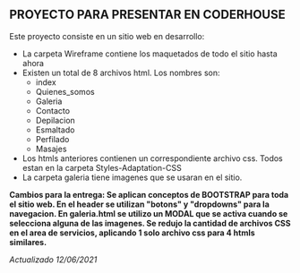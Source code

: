 ## **PROYECTO PARA PRESENTAR EN CODERHOUSE**

Este proyecto consiste en un sitio web en desarrollo:
  * La carpeta Wireframe contiene los maquetados de todo el sitio hasta ahora
  * Existen un total de 8 archivos html. Los nombres son:
    * index
    * Quienes_somos
    * Galeria
    * Contacto
    * Depilacion
    * Esmaltado
    * Perfilado 
    * Masajes
  * Los htmls anteriores contienen un correspondiente archivo css. Todos estan en la carpeta Styles-Adaptation-CSS
  * La carpeta galeria tiene imagenes que se usaran en el sitio.
  
  **Cambios para la entrega: Se aplican conceptos de BOOTSTRAP para toda el sitio web. En el header se utilizan "botons" y "dropdowns" para la navegacion. En galeria.html se utilizo un MODAL que se activa cuando se selecciona alguna de las imagenes. Se redujo la cantidad de archivos CSS en el area de servicios, aplicando 1 solo archivo css para 4 htmls similares.**
  
_Actualizado 12/06/2021_
